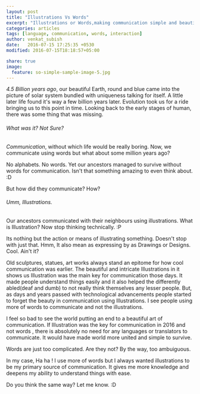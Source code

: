```yaml
---
layout: post
title: "Illustrations Vs Words"
excerpt: "Illustrations or Words,making communication simple and beautiful? Words are just too complicated. Are they not? By the way, too ambuiguous..."
categories: articles
tags: [language, communication, words, interaction]
author: venkat_subish
date:   2016-07-15 17:25:35 +0530
modified: 2016-07-15T18:18:57+05:00

share: true
image:
  feature: so-simple-sample-image-5.jpg
---
```


*4.5 Billion years ago*, our beautiful Earth, round and blue came into the picture of solar system bundled with uniqueness talking for itself. A little later life found it's way a few billion years later. Evolution took us for a ride bringing us to this point in time. Looking back to the early stages of human, there was some thing that was missing.

###### What was it? Not Sure?

*Communication*, without which life would be really boring. Now, we communicate using words but what about some million years ago?

No alphabets. No words. Yet our ancestors managed to survive without words for communication. Isn't that something amazing to even think about. :D

But how did they communicate? How? 

###### Umm, Illustrations. 

Our ancestors communicated with their neighbours using illustrations. What is Illustration? Now stop thinking technically. :P

Its nothing but the action or means of illustrating something. Doesn't stop with just that. Hmm, It also mean as expressing by as Drawings or Designs. Cool. Ain't it?

Old sculptures, statues, art works always stand an epitome for how cool communication was earlier. The beautiful and intricate Illustrations in it shows us Illustration was the main key for communication those days. It made people understand things easily and it also helped the differently abled(deaf and dumb) to not really think themselves any lesser people. But, as days and years passed with technological advancements people started to forget the beauty in communication using Illustrations. I see people using more of words to communicate and not the illustrations. 

I feel so bad to see the world putting an end to a beautiful art of communication. If Illustration was the key for communication in 2016 and not words , there is absolutely no need for any languages or translators to communicate. It would have made world more united and simple to survive. 

Words are just too complicated. Are they not? By the way, too ambuiguous.

In my case, Ha ha ! I use more of words but I always wanted illustrations to be my primary source of communication. It gives me more knowledge and deepens my ability to understand things with ease. 

Do you think the same way? Let me know. :D
